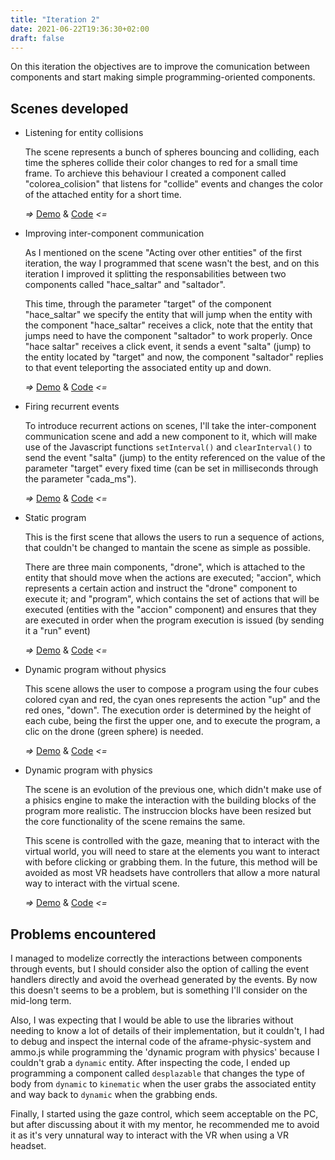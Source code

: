 ```yaml
---
title: "Iteration 2"
date: 2021-06-22T19:36:30+02:00
draft: false
---
```


On this iteration the objectives are to improve the comunication between components and start making simple programming-oriented components. 

## Scenes developed
- Listening for entity collisions
    
    The scene represents a bunch of spheres bouncing and colliding, each time the spheres collide their color changes to red for a small time frame. To archieve this behaviour I created a component called "colorea_colision" that listens for "collide" events and changes the color of the attached entity for a short time.
		
    *=>* [Demo](/demos/demo6) & [Code](https://github.com/jdjuli/aframe-vr-programming/blob/main/demos/demo6/index.html) *<=*
		
- Improving inter-component communication
    
    As I mentioned on the scene "Acting over other entities" of the first iteration, the way I programmed that scene wasn't the best, and on this iteration I improved it splitting the responsabilities between two components called "hace_saltar" and "saltador".
		
    This time, through the parameter "target" of the component "hace_saltar" we specify the entity that will jump when the entity with the component "hace_saltar" receives a click, note that the entity that jumps need to have the component "saltador" to work properly. Once "hace saltar" receives a click event, it sends a event "salta" (jump) to the entity located by "target" and now, the component "saltador" replies to that event teleporting the associated entity up and down.
		
    *=>* [Demo](/demos/demo7) & [Code](https://github.com/jdjuli/aframe-vr-programming/blob/main/demos/demo7/index.html) *<=*
		
- Firing recurrent events

    To introduce recurrent actions on scenes, I'll take the inter-component communication scene and add a new component to it, which will make use of the Javascript functions `setInterval()` and `clearInterval()` to send the event "salta" (jump) to the entity referenced on the value of the parameter "target" every fixed time (can be set in milliseconds through the parameter "cada_ms").
		
    *=>* [Demo](/demos/demo8) & [Code](https://github.com/jdjuli/aframe-vr-programming/blob/main/demos/demo8/index.html) *<=*
		
- Static program

    This is the first scene that allows the users to run a sequence of actions, that couldn't be changed to mantain the scene as simple as possible.
		
    There are three main components, "drone", which is attached to the entity that should move when the actions are executed; "accion", which represents a certain action and instruct the "drone" component to execute it; and "program", which contains the set of actions that will be executed (entities with the "accion" component) and ensures that they are executed in order when the program execution is issued (by sending it a "run" event)
		
    *=>* [Demo](/demos/demo9) & [Code](https://github.com/jdjuli/aframe-vr-programming/blob/main/demos/demo9/index.html) *<=*

- Dynamic program without physics

    This scene allows the user to compose a program using the four cubes colored cyan and red, the cyan ones represents the action "up" and the red ones, "down".
    The execution order is determined by the height of each cube, being the first the upper one, and to execute the program, a clic on the drone (green sphere) is needed.
		
    *=>* [Demo](/demos/demo10) & [Code](https://github.com/jdjuli/aframe-vr-programming/blob/main/demos/demo10/index.html) *<=*

- Dynamic program with physics

    The scene is an evolution of the previous one, which didn't make use of a phisics engine to make the interaction with the building blocks of the program more realistic. The instruccion blocks have been resized but the core functionality of the scene remains the same.

    This scene is controlled with the gaze, meaning that to interact with the virtual world, you will need to stare at the elements you want to interact with before clicking or grabbing them. In the future, this method will be avoided as most VR headsets have controllers that allow a more natural way to interact with the virtual scene.
		
    *=>* [Demo](/demos/demo11) & [Code](https://github.com/jdjuli/aframe-vr-programming/blob/main/demos/demo11/index.html) *<=*

## Problems encountered
I managed to modelize correctly the interactions between components through events, but I should consider also the option of calling the event handlers directly and avoid the overhead generated by the events. By now this doesn't seems to be a problem, but is something I'll consider on the mid-long term.

Also, I was expecting that I would be able to use the libraries without needing to know a lot of details of their implementation, but it couldn't, I had to debug and inspect the internal code of the aframe-physic-system and ammo.js while programming the 'dynamic program with physics' because I couldn't grab a `dynamic` entity. After inspecting the code, I ended up programming a component called `desplazable` that changes the type of body from `dynamic` to `kinematic` when the user grabs the associated entity and way back to `dynamic` when the grabbing ends.

Finally, I started using the gaze control, which seem acceptable on the PC, but after discussing about it with my mentor, he recommended me to avoid it as it's very unnatural way to interact with the VR when using a VR headset.